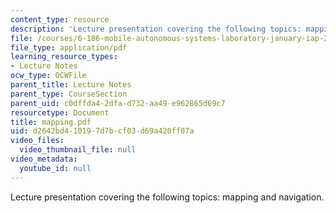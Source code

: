 ```yaml
---
content_type: resource
description: 'Lecture presentation covering the following topics: mapping and navigation.'
file: /courses/6-186-mobile-autonomous-systems-laboratory-january-iap-2005/d2642bd410197d7bcf03d69a420ff07a_mapping.pdf
file_type: application/pdf
learning_resource_types:
- Lecture Notes
ocw_type: OCWFile
parent_title: Lecture Notes
parent_type: CourseSection
parent_uid: c0dffda4-2dfa-d732-aa49-e962865d69c7
resourcetype: Document
title: mapping.pdf
uid: d2642bd4-1019-7d7b-cf03-d69a420ff07a
video_files:
  video_thumbnail_file: null
video_metadata:
  youtube_id: null
---
```

Lecture presentation covering the following topics: mapping and navigation.

